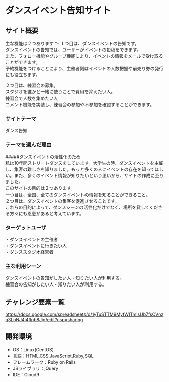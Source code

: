 # ダンスイベント告知サイト

## サイト概要
主な機能は２つあります
*-
１つ目は、ダンスイベントの告知です。</br>
ダンスイベントの告知では、ユーザーがイベントの投稿をできます。</br>
また、フォロー機能やグループ機能により、イベントの情報をメールで受け取ることができます。</br>
予約機能をつけることにより、主催者側はイベントの人数把握や前売り券の発行にも役立ちます。</br>

２つ目は、練習会の募集。</br>
スタジオを誰かと一緒に使うことで費用を抑えたい人。</br>
練習会で人数を集めたい人</br>
コメント機能を実装し、練習会の参加や不参加を確認することができます。</br>


### サイトテーマ
ダンス告知

### テーマを選んだ理由
#####ダンスイベントの活性化のため</br>
私は10年間ストリートダンスをしています。大学生の時、ダンスイベントを主催し、集客の難しさを知りました。もっと多くの人にイベントの存在を知ってほしい。また、多くのイベント情報が知りたいという思いから、サイトの作成に至りました。</br>
このサイトの目的は２つあります。</br>一つ目は、全国、全てのダンスイベントの情報を知ることができること。</br>２つ目は、ダンスイベントの集客を促進させることです。</br>これらの目的によって、ダンスシーンの活性化だけでなく、場所を貸してくださる方々にも恩恵があると考えています。
### ターゲットユーザ
・ダンスイベントの主催者</br>
・ダンスイベントに行きたい人</br>
・ダンススタジオ経営者

### 主な利用シーン
ダンスイベントの告知がしたい人・知りたい人が利用する。</br>
練習会の告知がしたい人・知りたい人が利用する。

## チャレンジ要素一覧
<https://docs.google.com/spreadsheets/d/1yTuSTTM9MyfWITmIsUb7fsCVnzq3LoNJ4i4flpb8Jig/edit?usp=sharing>

## 開発環境
- OS：Linux(CentOS)
- 言語：HTML,CSS,JavaScript,Ruby,SQL
- フレームワーク：Ruby on Rails
- JSライブラリ：jQuery
- IDE：Cloud9
